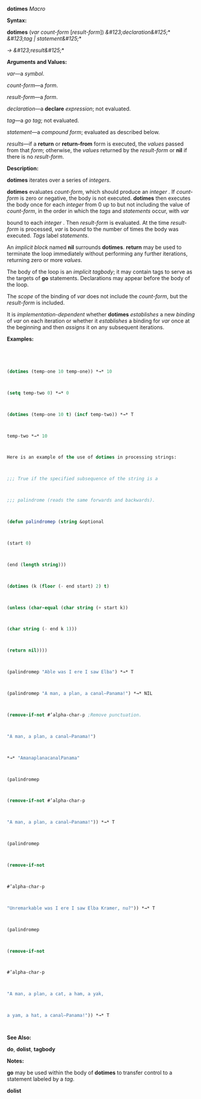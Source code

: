 **dotimes** *Macro* 



**Syntax:** 



**dotimes** (*var count-form* [*result-form*]) *\&#123;declaration\&#125;*\* *\&#123;tag | statement\&#125;*\* 



*→ \&#123;result\&#125;*\* 



**Arguments and Values:** 



*var*—a *symbol*. 



*count-form*—a *form*. 



*result-form*—a *form*. 



*declaration*—a **declare** *expression*; not evaluated. 



*tag*—a *go tag*; not evaluated. 



*statement*—a *compound form*; evaluated as described below. 



*results*—if a **return** or **return-from** form is executed, the *values* passed from that *form*; otherwise, the *values* returned by the *result-form* or **nil** if there is no *result-form*. 



**Description:** 



**dotimes** iterates over a series of *integers*. 



**dotimes** evaluates *count-form*, which should produce an *integer* . If *count-form* is zero or negative, the body is not executed. **dotimes** then executes the body once for each *integer* from 0 up to but not including the value of *count-form*, in the order in which the *tags* and *statements* occur, with *var* 



bound to each *integer* . Then *result-form* is evaluated. At the time *result-form* is processed, *var* is bound to the number of times the body was executed. *Tags* label *statements*. 



An *implicit block* named **nil** surrounds **dotimes**. **return** may be used to terminate the loop immediately without performing any further iterations, returning zero or more *values*. 



The body of the loop is an *implicit tagbody*; it may contain tags to serve as the targets of **go** statements. Declarations may appear before the body of the loop. 



The *scope* of the binding of *var* does not include the *count-form*, but the *result-form* is included. 



It is *implementation-dependent* whether **dotimes** *establishes* a new *binding* of *var* on each iteration or whether it *establishes* a binding for *var* once at the beginning and then *assigns* it on any subsequent iterations. 







 



 



**Examples:**
```lisp
 



(dotimes (temp-one 10 temp-one)) *→* 10 



(setq temp-two 0) *→* 0 



(dotimes (temp-one 10 t) (incf temp-two)) *→* T 



temp-two *→* 10 



Here is an example of the use of dotimes in processing strings: 



;;; True if the specified subsequence of the string is a 



;;; palindrome (reads the same forwards and backwards). 



(defun palindromep (string &optional 



(start 0) 



(end (length string))) 



(dotimes (k (floor (- end start) 2) t) 



(unless (char-equal (char string (+ start k)) 



(char string (- end k 1))) 



(return nil)))) 



(palindromep "Able was I ere I saw Elba") *→* T 



(palindromep "A man, a plan, a canal–Panama!") *→* NIL 



(remove-if-not #’alpha-char-p ;Remove punctuation. 



"A man, a plan, a canal–Panama!") 



*→* "AmanaplanacanalPanama" 



(palindromep 



(remove-if-not #’alpha-char-p 



"A man, a plan, a canal–Panama!")) *→* T 



(palindromep 



(remove-if-not 



#’alpha-char-p 



"Unremarkable was I ere I saw Elba Kramer, nu?")) *→* T 



(palindromep 



(remove-if-not 



#’alpha-char-p 



"A man, a plan, a cat, a ham, a yak, 



a yam, a hat, a canal–Panama!")) *→* T 




```
**See Also:** 



**do**, **dolist**, **tagbody** 



**Notes:** 



**go** may be used within the body of **dotimes** to transfer control to a statement labeled by a *tag*. 



 



 



**dolist** 



